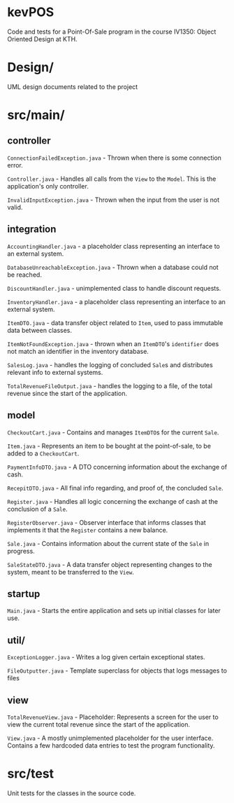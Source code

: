 
# kevPOS
Code and tests for a Point-Of-Sale program in the course IV1350: Object Oriented Design at KTH.

# Design/
UML design documents related to the project

# src/main/

## controller

`ConnectionFailedException.java` - Thrown when there is some connection error.

`Controller.java` - Handles all calls from the `View` to the `Model`. This is the application's only controller.

`InvalidInputException.java` - Thrown when the input from the user is not valid.

## integration

`AccountingHandler.java` - a placeholder class representing an interface to an external system.

`DatabaseUnreachableException.java` - Thrown when a database could not be reached.

`DiscountHandler.java` - unimplemented class to handle discount requests.

`InventoryHandler.java` - a placeholder class representing an interface to an external system.

`ItemDTO.java` - data transfer object related to `Item`, used to pass immutable data between classes.

`ItemNotFoundException.java` - thrown when an `ItemDTO`'s `identifier` does not match an identifier in the inventory database.

`SalesLog.java` - handles the logging of concluded `Sale`s and distributes relevant info to external systems.

`TotalRevenueFileOutput.java` - handles the logging to a file, of the total revenue since the start of the application.

## model

`CheckoutCart.java` - Contains and manages `ItemDTO`s for the current `Sale`.

`Item.java` - Represents an item to be bought at the point-of-sale, to be added to a `CheckoutCart`.

`PaymentInfoDTO.java` - A DTO concerning information about the exchange of cash.

`RecepitDTO.java` - All final info regarding, and proof of, the concluded `Sale`.

`Register.java` - Handles all logic concerning the exchange of cash at the conclusion of a `Sale`.

`RegisterObserver.java` - Observer interface that informs classes that implements it that the `Register` contains a new balance.

`Sale.java` - Contains information about the current state of the `Sale` in progress.

`SaleStateDTO.java` - A data transfer object representing changes to the system, meant to be transferred to the `View`.

## startup

`Main.java` - Starts the entire application and sets up initial classes for later use.

## util/

`ExceptionLogger.java` - Writes a log given certain exceptional states. 

`FileOutputter.java` - Template superclass for objects that logs messages to files

## view

`TotalRevenueView.java` - Placeholder: Represents a screen for the user to view the current total revenue since the start of the application.

`View.java` - A mostly unimplemented placeholder for the user interface. Contains a few hardcoded data entries to test the program functionality. 

# src/test

Unit tests for the classes in the source code.